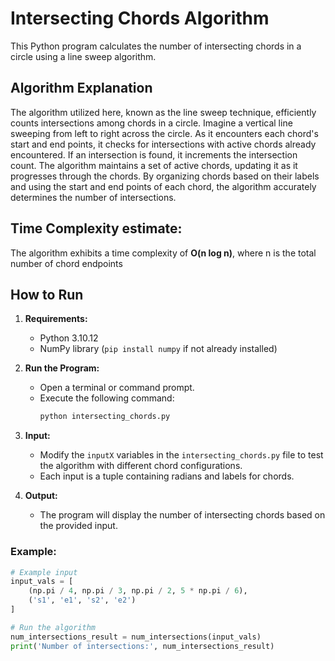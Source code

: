 # Intersecting Chords Algorithm

This Python program calculates the number of intersecting chords in a circle using a line sweep algorithm.

## Algorithm Explanation

The algorithm utilized here, known as the line sweep technique, efficiently counts intersections among chords in a circle. Imagine a vertical line sweeping from left to right across the circle. As it encounters each chord's start and end points, it checks for intersections with active chords already encountered. If an intersection is found, it increments the intersection count. The algorithm maintains a set of active chords, updating it as it progresses through the chords. By organizing chords based on their labels and using the start and end points of each chord, the algorithm accurately determines the number of intersections.

## Time Complexity estimate:
The algorithm exhibits a time complexity of **O(n log n)**, where n is the total number of chord endpoints

## How to Run

1. **Requirements:**
   - Python 3.10.12
   - NumPy library (`pip install numpy` if not already installed)

2. **Run the Program:**
   - Open a terminal or command prompt.
   - Execute the following command:
     ```bash
     python intersecting_chords.py
     ```

3. **Input:**
   - Modify the `inputX` variables in the `intersecting_chords.py` file to test the algorithm with different chord configurations.
   - Each input is a tuple containing radians and labels for chords.

4. **Output:**
   - The program will display the number of intersecting chords based on the provided input.

### Example:

```python
# Example input
input_vals = [
    (np.pi / 4, np.pi / 3, np.pi / 2, 5 * np.pi / 6),
    ('s1', 'e1', 's2', 'e2')
]

# Run the algorithm
num_intersections_result = num_intersections(input_vals)
print('Number of intersections:', num_intersections_result)

